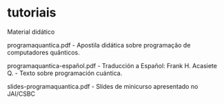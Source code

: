 # tutoriais
Material didático


programaquantica.pdf - Apostila didática sobre programação de computadores quânticos.  

programaquantica-español.pdf - Traducción a Español: Frank H. Acasiete Q. - Texto sobre programación cuántica. 

slides-programaquantica.pdf - Slides de minicurso apresentado no JAI/CSBC
